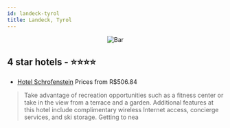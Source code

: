 ```yaml
---
id: landeck-tyrol
title: Landeck, Tyrol
---
```


<center><img src="https://i.travelapi.com/hotels/2000000/1810000/1804500/1804481/acfb0a40_z.jpg" alt="Bar" /></center>


##  4 star hotels - ⭐️⭐️⭐️⭐️

-    [Hotel Schrofenstein](https://us.hurb.com/hotels/landeck/hotel-schrofenstein-JNP-JP352409?cmp=18055) Prices from R$506.84
   > Take advantage of recreation opportunities such as a fitness center or take in the view from a terrace and a garden. Additional features at this hotel include complimentary wireless Internet access, concierge services, and ski storage. Getting to nea
